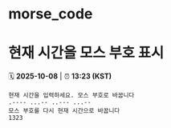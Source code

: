 # morse_code
# 현재 시간을 모스 부호 표시
<!-- MORSE_TIME_START -->
🗓️ **2025-10-08** | ⏰ **13:23 (KST)**

```
현재 시간을 입력하세요. 모스 부호로 바꿉니다
.---- ...-- ..--- ...--
모스 부호를 다시 현재 시간으로 바꿉니다
1323
```
<!-- MORSE_TIME_END -->
